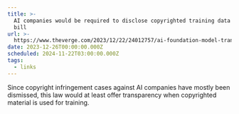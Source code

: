 ```yaml
---
title: >-
  AI companies would be required to disclose copyrighted training data under new
  bill
url: >-
  https://www.theverge.com/2023/12/22/24012757/ai-foundation-model-transparency-act-bill-copyright-regulation
date: 2023-12-26T00:00:00.000Z
scheduled: 2024-11-22T03:00:00.000Z
tags:
  - links
---
```


Since copyright infringement cases against AI companies have mostly been dismissed, this law would at least offer transparency when copyrighted material is used for training.
